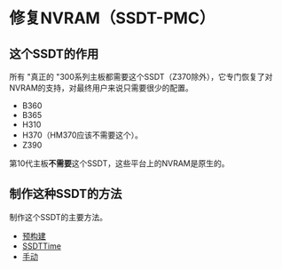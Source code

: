 # 修复NVRAM（SSDT-PMC）

## 这个SSDT的作用

所有 "真正的 "300系列主板都需要这个SSDT（Z370除外），它专门恢复了对NVRAM的支持，对最终用户来说只需要很少的配置。

* B360
* B365
* H310
* H370（HM370应该不需要这个）。
* Z390

第10代主板**不需要**这个SSDT，这些平台上的NVRAM是原生的。

## 制作这种SSDT的方法

制作这个SSDT的主要方法。

* [预构建](/Universal/nvram-methods/prebuilt.md)
* [SSDTTime](/Universal/nvram-methods/ssdttime.md)
* [手动](/Universal/nvram-methods/manual.md)
